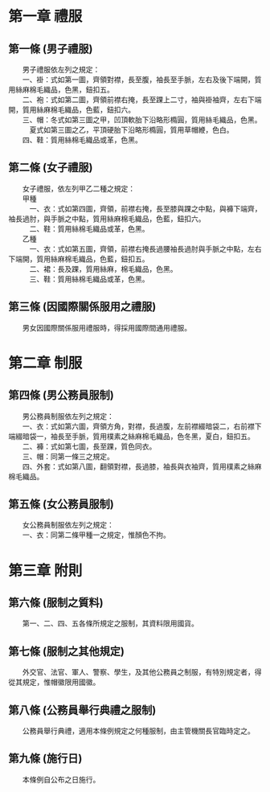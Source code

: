 第一章  禮服
============
第一條 (男子禮服)
-----------------
　　男子禮服依左列之規定：  
　　一、褂：式如第一圖，齊領對襟，長至腹，袖長至手脈，左右及後下端開，質用絲麻棉毛織品，色黑，鈕扣五。  
　　二、袍：式如第二圖，齊領前襟右掩，長至踝上二寸，袖與褂袖齊，左右下端開，質用絲麻棉毛織品，色藍，鈕扣六。  
　　三、帽：冬式如第三圖之甲，凹頂軟胎下沿略形橢圓，質用絲毛織品，色黑。  
　　　夏式如第三圖之乙，平頂硬胎下沿略形橢圓，質用草帽緶，色白。  
　　四、鞋：質用絲棉毛織品或革，色黑。  


第二條 (女子禮服)
-----------------
　　女子禮服，依左列甲乙二種之規定：  
　　甲種  
　　　一、衣：式如第四圖，齊領，前襟右掩，長至膝與踝之中點，與褲下端齊，袖長過肘，與手脈之中點，質用絲麻棉毛織品，色藍，鈕扣六。  
　　　二、鞋：質用絲棉毛織品或革，色黑。  
　　乙種  
　　　一、衣：式如第五圖，齊領，前襟右掩長過腰袖長過肘與手脈之中點，左右下端開，質用絲麻棉毛織品，色藍，鈕扣五。  
　　　二、裙：長及踝，質用絲麻，棉毛織品，色黑。  
　　　三、鞋：質用絲棉毛織品或革，色黑。  


第三條 (因國際關係服用之禮服)
-----------------------------
　　男女因國際關係服用禮服時，得採用國際間通用禮服。  


第二章  制服
============
第四條 (男公務員服制)
---------------------
　　男公務員制服依左列之規定：  
　　一、衣：式如第六圖，齊領方角，對襟，長過腹，左前襟綴暗袋二，右前襟下端綴暗袋一，袖長至手脈，質用樸素之絲麻棉毛織品，色冬黑，夏白，鈕扣五。  
　　二、褲：式如第七圖，長至踝，質色同衣。  
　　三、帽：同第一條三之規定。  
　　四、外套：式如第八圖，翻領對襟，長過膝，袖長與衣袖齊，質用樸素之絲麻棉毛織品。  


第五條 (女公務員服制)
---------------------
　　女公務員制服依左列之規定：  
　　一、衣：同第二條甲種一之規定，惟顏色不拘。  


第三章  附則
============
第六條 (服制之質料)
-------------------
　　第一、二、四、五各條所規定之服制，其資料限用國貨。  


第七條 (服制之其他規定)
-----------------------
　　外交官、法官、軍人、警察、學生，及其他公務員之制服，有特別規定者，得從其規定，惟帽徽限用國徽。  


第八條 (公務員舉行典禮之服制)
-----------------------------
　　公務員舉行典禮，適用本條例規定之何種服制，由主管機關長官臨時定之。  


第九條 (施行日)
---------------
　　本條例自公布之日施行。